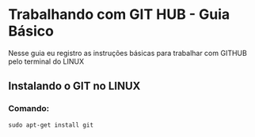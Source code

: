 # Trabalhando com GIT HUB - Guia Básico

Nesse guia eu registro as instruções básicas para trabalhar com GITHUB pelo terminal do LINUX

## Instalando o GIT no LINUX

### Comando:

```
sudo apt-get install git
```

